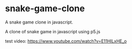 # snake-game-clone
A snake game clone in javascript.

A clone of snake game in javascript using p5.js

test video: https://www.youtube.com/watch?v=E11HILxHE_o
